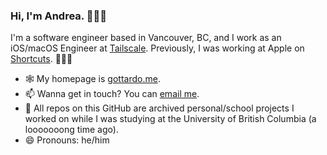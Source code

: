 ### Hi, I'm **Andrea**. 🙋🏻‍♂️

I'm a software engineer based in Vancouver, BC, and I work as an iOS/macOS Engineer at [Tailscale](https://tailscale.com). Previously, I was working at Apple on [Shortcuts](https://itunes.apple.com/us/app/id915249334). 👨🏻‍💻

- 🕸 My homepage is [gottardo.me](https://gottardo.me).
- 📫 Wanna get in touch? You can [email me](mailto:andrea@gottardo.me).
- 📒 All repos on this GitHub are archived personal/school projects I worked on while I was studying at the University of British Columbia (a looooooong time ago).
- 😄 Pronouns: he/him
